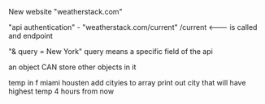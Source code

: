 New website "weatherstack.com"

"api authentication" - "weatherstack.com/current" /current <--- is called and endpoint

"& query = New York" query means a specific field of the api 

an object CAN store other objects in it 

temp in f 
miami housten 
add cityies to array 
print out city that will have highest temp 4 hours from now 